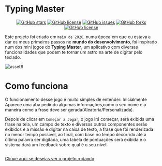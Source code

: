 # Typing Master
<p align="center">
<a href="https://github.com/Francisco-Fetapi/typing-master/stargazers"><img alt="GitHub stars" src="https://img.shields.io/github/stars/Francisco-Fetapi/typing-master?style=plastic"></a>
<a href="https://github.com/Francisco-Fetapi/typing-master"><img alt="GitHub license" src="https://img.shields.io/badge/Exercise-For%20trainning-orange"></a>
<a href="https://github.com/Francisco-Fetapi/typing-master/issues"><img alt="GitHub issues" src="https://img.shields.io/github/issues/Francisco-Fetapi/typing-master?style=plastic"></a>
<a href="https://github.com/Francisco-Fetapi/typing-master/network"><img alt="GitHub forks" src="https://img.shields.io/github/forks/Francisco-Fetapi/typing-master?style=plastic"></a>
<a href="https://github.com/Francisco-Fetapi/typing-master"><img alt="GitHub license" src="https://img.shields.io/github/license/Francisco-Fetapi/typing-master?style=plastic"></a>
</p>

Este projeto foi criado em `maio de 2020`, numa época em que eu estava a dar os meus primeiros passos no **mundo do desenvolvimento**, foi inspirado num dos mini jogos do **Typing Master**, um aplicativo com diversas funcionalidades que podem te tornar um astro na arte de digitar pelo teclado.

![asset6](https://user-images.githubusercontent.com/74926014/175074120-ef6a5932-25cf-49dd-91ca-22e17def59dd.PNG)


# Como funciona

O funcionamento desse jogo é muito simples de entender: Inicialmente Aparece uma aba pedindo algumas informações,como o seu nome e a maneira como a frase deve ser gerada(Aleatoria/Personalizada).

Depois de clicar em `Começar a Jogar`, o jogo irá começar, será exibida uma frase na tela, um campo de texto e diversos outros componentes serão exibidos e a missão é digitar na caixa de texto, a frase que foi renderizada no menor tempo possivel, ao final, com base no tempo decorrido até a última palavra ser digitada, uma tabela de pontuações será exibida e o sistema dará um feedback sobre qual é o seu nível.

##

<a href="https://francisco-fetapi.github.io/typing-master/">Clique aqui se desejas ver o projeto rodando</a>
